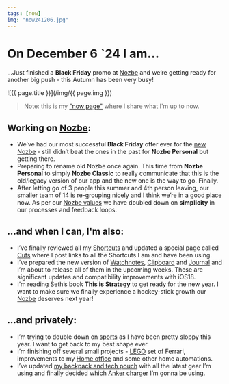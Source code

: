 ```yaml
---
tags: [now]
img: "now241206.jpg"
---
```


# On December 6 `24 I am…

…Just finished a **Black Friday** promo at [Nozbe][n] and we’re getting ready for another big push - this Autumn has been very busy!

<!--More-->

![{{ page.title }}](/img/{{ page.img }})

> Note: this is my ["now page"](/now) where I share what I'm up to now.

## Working on [Nozbe][n]:

* We’ve had our most successful **Black Friday** offer ever for the [new Nozbe][n] - still didn’t beat the ones in the past for **Nozbe Personal** but getting there.
* Preparing to rename old Nozbe once again. This time from **Nozbe Personal** to simply **Nozbe Classic** to really communicate that this is the old/legacy version of our app and the new one is the way to go. Finally.
* After letting go of 3 people this summer and 4th person leaving, our smaller team of 14 is re-grouping nicely and I think we’re in a good place now. As per our [Nozbe values](/nozbe-values) we have doubled down on **simplicity** in our processes and feedback loops.

## …and when I can, I'm also:

* I’ve finally reviewed all my [Shortcuts](/shortcuts) and updated a special page called [Cuts](/cuts) where I post links to all the Shortcuts I am and have been using.
* I’ve prepared the new version of [Watchnotes](/watchnotes), [Clipboard](/clipboard) and [Journal](/journal) and I’m about to release all of them in the upcoming weeks. These are significant updates and compatibility improvements with iOS18.
* I’m reading Seth’s book **This is Strategy** to get ready for the new year. I want to make sure we finally experience a hockey-stick growth our [Nozbe][n] deserves next year!

## …and privately:

* I’m trying to double down on [sports](/sports) as I have been pretty sloppy this year. I want to get back to my best shape ever.
* I’m finishing off several small projects - [LEGO](/lego) set of Ferrari, improvements to my [Home office](/office) and some other home automations.
* I’ve updated [my backpack and tech pouch](/backpack) with all the latest gear I’m using and finally decided which [Anker charger](/anker) I’m gonna be using.


[n]: https://michael.gratis/nozbe
[np]: https://michael.gratis/nozbepersonal